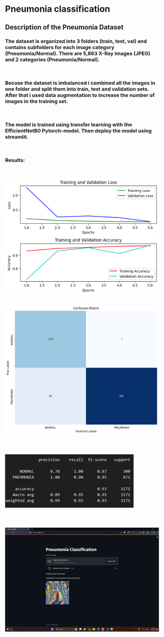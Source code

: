 # Pneumonia classification

## Description of the Pneumonia Dataset
### The dataset is organized into 3 folders (train, test, val) and contains subfolders for each image category (Pneumonia/Normal). There are 5,863 X-Ray images (JPEG) and 2 categories (Pneumonia/Normal). 

<br />

### Becuse the dataset is imbalanced i combined all the images in one folder and split them into train, test and validation sets. After that i used data augmentation to increase the number of images in the training set.

<br />

### The model is trained using transfer learning with the EfficientNetB0 Pytorch-model. Then deploy the model using streamlit.

<br />

### __Results__:
<br />

![1](images/peformance.png)
<br/>
<br/>

![1](images/output.png)

<br />
<br />

![1](images/Classification_report.png)

<br />
<br />

![1](images/streamlit.png)